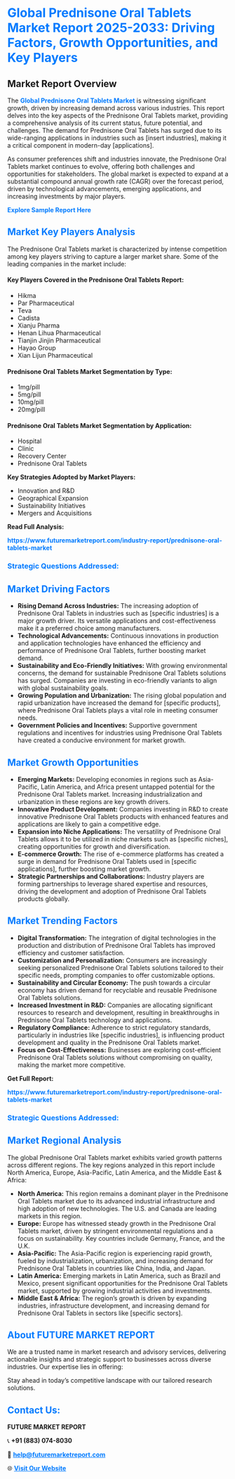 <h1 style="color: #007BFF;">Global Prednisone Oral Tablets Market Report 2025-2033: Driving Factors, Growth Opportunities, and Key Players</h1>

<section id="overview">
<h2>Market Report Overview</h2>
<p>The <a href="https://www.futuremarketreport.com/industry-report/prednisone-oral-tablets-market" style="color: #007BFF; text-decoration: none;"><strong>Global Prednisone Oral Tablets Market</strong></a> is witnessing significant growth, driven by increasing demand across various industries. This report delves into the key aspects of the Prednisone Oral Tablets market, providing a comprehensive analysis of its current status, future potential, and challenges. The demand for Prednisone Oral Tablets has surged due to its wide-ranging applications in industries such as [insert industries], making it a critical component in modern-day [applications].</p>
<p>As consumer preferences shift and industries innovate, the Prednisone Oral Tablets market continues to evolve, offering both challenges and opportunities for stakeholders. The global market is expected to expand at a substantial compound annual growth rate (CAGR) over the forecast period, driven by technological advancements, emerging applications, and increasing investments by major players.</p>
</section>

<section id="overview">
<p><a href="https://www.futuremarketreport.com/request-sample/reportId=124070" style="color: #007BFF; text-decoration: none;"><strong>Explore Sample Report Here</strong></a></p>
</section>

<section id="key-players">
<h2 style="color: #007BFF;">Market Key Players Analysis</h2>
<p>The Prednisone Oral Tablets market is characterized by intense competition among key players striving to capture a larger market share. Some of the leading companies in the market include:</p>
<h4>Key Players Covered in the Prednisone Oral Tablets Report:</h4>
<ul><li>Hikma</li><li>Par Pharmaceutical</li><li>Teva</li><li>Cadista</li><li>Xianju Pharma</li><li>Henan Lihua Pharmaceutical</li><li>Tianjin Jinjin Pharmaceutical</li><li>Hayao Group</li><li>Xian Lijun Pharmaceutical</li></ul>
<h4>Prednisone Oral Tablets Market Segmentation by Type:</h4>
<ul><li>1mg/pill</li><li>5mg/pill</li><li>10mg/pill</li><li>20mg/pill</li></ul>

<h4>Prednisone Oral Tablets Market Segmentation by Application:</h4>
<ul><li>Hospital</li><li>Clinic</li><li>Recovery Center</li><li>Prednisone Oral Tablets</li></ul>
<p><strong>Key Strategies Adopted by Market Players:</strong></p>
<ul>
<li>Innovation and R&D</li>
<li>Geographical Expansion</li>
<li>Sustainability Initiatives</li>
<li>Mergers and Acquisitions</li>
</ul>
</section>

<section>
<p><strong>Read Full Analysis: </strong></p><a href="https://www.futuremarketreport.com/industry-report/prednisone-oral-tablets-market" style="color: #007BFF; text-decoration: none;"><strong>https://www.futuremarketreport.com/industry-report/prednisone-oral-tablets-market</strong></a>
<h3 style="color: #007BFF;">Strategic Questions Addressed:</h3>
</section>

<section id="driving-factors">
<h2 style="color: #007BFF;">Market Driving Factors</h2>
<ul>
<li><strong>Rising Demand Across Industries:</strong> The increasing adoption of Prednisone Oral Tablets in industries such as [specific industries] is a major growth driver. Its versatile applications and cost-effectiveness make it a preferred choice among manufacturers.</li>
<li><strong>Technological Advancements:</strong> Continuous innovations in production and application technologies have enhanced the efficiency and performance of Prednisone Oral Tablets, further boosting market demand.</li>
<li><strong>Sustainability and Eco-Friendly Initiatives:</strong> With growing environmental concerns, the demand for sustainable Prednisone Oral Tablets solutions has surged. Companies are investing in eco-friendly variants to align with global sustainability goals.</li>
<li><strong>Growing Population and Urbanization:</strong> The rising global population and rapid urbanization have increased the demand for [specific products], where Prednisone Oral Tablets plays a vital role in meeting consumer needs.</li>
<li><strong>Government Policies and Incentives:</strong> Supportive government regulations and incentives for industries using Prednisone Oral Tablets have created a conducive environment for market growth.</li>
</ul>
</section>

<section id="growth-opportunities">
<h2 style="color: #007BFF;">Market Growth Opportunities</h2>
<ul>
<li><strong>Emerging Markets:</strong> Developing economies in regions such as Asia-Pacific, Latin America, and Africa present untapped potential for the Prednisone Oral Tablets market. Increasing industrialization and urbanization in these regions are key growth drivers.</li>
<li><strong>Innovative Product Development:</strong> Companies investing in R&D to create innovative Prednisone Oral Tablets products with enhanced features and applications are likely to gain a competitive edge.</li>
<li><strong>Expansion into Niche Applications:</strong> The versatility of Prednisone Oral Tablets allows it to be utilized in niche markets such as [specific niches], creating opportunities for growth and diversification.</li>
<li><strong>E-commerce Growth:</strong> The rise of e-commerce platforms has created a surge in demand for Prednisone Oral Tablets used in [specific applications], further boosting market growth.</li>
<li><strong>Strategic Partnerships and Collaborations:</strong> Industry players are forming partnerships to leverage shared expertise and resources, driving the development and adoption of Prednisone Oral Tablets products globally.</li>
</ul>
</section>

<section id="trending-factors">
<h2 style="color: #007BFF;">Market Trending Factors</h2>
<ul>
<li><strong>Digital Transformation:</strong> The integration of digital technologies in the production and distribution of Prednisone Oral Tablets has improved efficiency and customer satisfaction.</li>
<li><strong>Customization and Personalization:</strong> Consumers are increasingly seeking personalized Prednisone Oral Tablets solutions tailored to their specific needs, prompting companies to offer customizable options.</li>
<li><strong>Sustainability and Circular Economy:</strong> The push towards a circular economy has driven demand for recyclable and reusable Prednisone Oral Tablets solutions.</li>
<li><strong>Increased Investment in R&D:</strong> Companies are allocating significant resources to research and development, resulting in breakthroughs in Prednisone Oral Tablets technology and applications.</li>
<li><strong>Regulatory Compliance:</strong> Adherence to strict regulatory standards, particularly in industries like [specific industries], is influencing product development and quality in the Prednisone Oral Tablets market.</li>
<li><strong>Focus on Cost-Effectiveness:</strong> Businesses are exploring cost-efficient Prednisone Oral Tablets solutions without compromising on quality, making the market more competitive.</li>
</ul>
</section>

<section>
<p><strong>Get Full Report: </strong></p><a href="https://www.futuremarketreport.com/industry-report/prednisone-oral-tablets-market" style="color: #007BFF; text-decoration: none;"><strong>https://www.futuremarketreport.com/industry-report/prednisone-oral-tablets-market</strong></a>
<h3 style="color: #007BFF;">Strategic Questions Addressed:</h3>
</section>


<section id="regional-analysis">
<h2 style="color: #007BFF;">Market Regional Analysis</h2>
<p>The global Prednisone Oral Tablets market exhibits varied growth patterns across different regions. The key regions analyzed in this report include North America, Europe, Asia-Pacific, Latin America, and the Middle East & Africa:</p>
<ul>
<li><strong>North America:</strong> This region remains a dominant player in the Prednisone Oral Tablets market due to its advanced industrial infrastructure and high adoption of new technologies. The U.S. and Canada are leading markets in this region.</li>
<li><strong>Europe:</strong> Europe has witnessed steady growth in the Prednisone Oral Tablets market, driven by stringent environmental regulations and a focus on sustainability. Key countries include Germany, France, and the U.K.</li>
<li><strong>Asia-Pacific:</strong> The Asia-Pacific region is experiencing rapid growth, fueled by industrialization, urbanization, and increasing demand for Prednisone Oral Tablets in countries like China, India, and Japan.</li>
<li><strong>Latin America:</strong> Emerging markets in Latin America, such as Brazil and Mexico, present significant opportunities for the Prednisone Oral Tablets market, supported by growing industrial activities and investments.</li>
<li><strong>Middle East & Africa:</strong> The region’s growth is driven by expanding industries, infrastructure development, and increasing demand for Prednisone Oral Tablets in sectors like [specific sectors].</li>
</ul>
</section>

<footer>
<h2 style="color: #007BFF;">About FUTURE MARKET REPORT</h2>
<p>We are a trusted name in market research and advisory services, delivering actionable insights and strategic support to businesses across diverse industries. Our expertise lies in offering:</p>

<p>Stay ahead in today’s competitive landscape with our tailored research solutions.</p>

<h2 style="color: #007BFF;">Contact Us:</h2>
<p><strong>FUTURE MARKET REPORT</strong></p>
<p>📞 <strong>+91 (883) 074-8030</strong></p>
<p>📧 <strong><a href="mailto:help@futuremarketreport.com" style="color: #007BFF;">help@futuremarketreport.com</a></strong></p>
<p>🌐 <strong><a href="https://www.futuremarketreport.com/" style="color: #007BFF;">Visit Our Website</a></strong></p>
</footer>